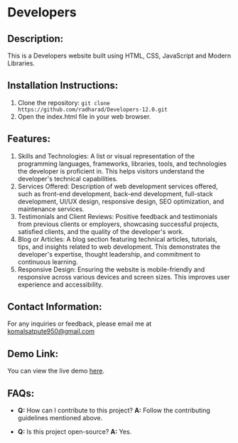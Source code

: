 # Developers

## Description:
This is a Developers website built using HTML, CSS, JavaScript and Modern Libraries.

## Installation Instructions:
1. Clone the repository: `git clone https://github.com/radharad/Developers-12.0.git `
2. Open the index.html file in your web browser.

## Features:

1. Skills and Technologies: A list or visual representation of the programming languages, frameworks, libraries, tools, and technologies the developer is proficient in. This helps visitors understand the developer's technical capabilities.
2. Services Offered: Description of web development services offered, such as front-end development, back-end development, full-stack development, UI/UX design, responsive design, SEO optimization, and maintenance services.
3. Testimonials and Client Reviews: Positive feedback and testimonials from previous clients or employers, showcasing successful projects, satisfied clients, and the quality of the developer's work.
4. Blog or Articles: A blog section featuring technical articles, tutorials, tips, and insights related to web development. This demonstrates the developer's expertise, thought leadership, and commitment to continuous learning.
5. Responsive Design: Ensuring the website is mobile-friendly and responsive across various devices and screen sizes. This improves user experience and accessibility.

## Contact Information:
For any inquiries or feedback, please email me at komalsatpute950@gmail.com

## Demo Link:
You can view the live demo [here](https://fastidious-pithivier-1ee6c2.netlify.app).

## FAQs:
- **Q:** How can I contribute to this project?
  **A:** Follow the contributing guidelines mentioned above.

- **Q:** Is this project open-source?
  **A:** Yes.

